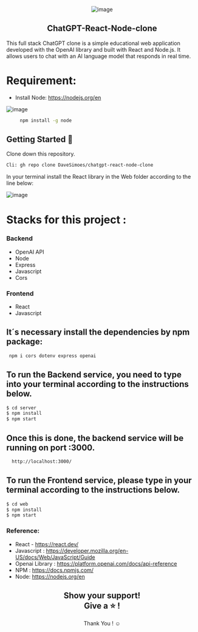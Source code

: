 <div align="center">
 
![image](https://github.com/DaveSimoes/chatgpt-react-node-clone/assets/109705197/655133f3-abf4-4833-b8c3-b5fb90b2e9ba)

</div> 




<h2 align="center">
 ChatGPT-React-Node-clone
</h2>


This full stack ChatGPT clone is a simple educational web application developed with the OpenAI library and built with React and Node.js.
It allows users to chat with an AI language model that responds in real time.


# Requirement:
- Install Node: https://nodejs.org/en
  
   
![image](https://github.com/DaveSimoes/chatgpt-react-node-clone/assets/109705197/d2861369-d049-42be-b741-b0641fd1c9ac)

```sh
     npm install -g node
  ```

## Getting Started 🚀
Clone down this repository. 
```sh
Cli: gh repo clone DaveSimoes/chatgpt-react-node-clone
```

In your terminal install the React library in the Web folder according to the line below: 

![image](https://github.com/DaveSimoes/chatgpt-react-node-clone/assets/109705197/47c93c6a-c246-44fd-9a7e-bb2e824ec686)



# Stacks for this project :

### Backend
   - OpenAI API
   - Node 
   - Express
   - Javascript
   - Cors
  
### Frontend
   - React 
   - Javascript

## It´s necessary install the dependencies by npm package:

```sh
 npm i cors dotenv express openai
```

## To run the Backend service, you need to type into your terminal according to the instructions below.
```sh
$ cd server
$ npm install
$ npm start
```
## Once this is done, the backend service will be running on port :3000. 
```sh
  http://localhost:3000/
```
## To run the Frontend service, please type in your terminal according to the instructions below.

```sh
$ cd web
$ npm install
$ npm start
```

### Reference:
- React - https://react.dev/
- Javascript : https://developer.mozilla.org/en-US/docs/Web/JavaScript/Guide
- Openai Library : https://platform.openai.com/docs/api-reference
- NPM : https://docs.npmjs.com/
- Node: https://nodejs.org/en
   
<div align="center">
<h2 align= "center">Show your support! </br>
Give a ⭐ !</h2>
Thank You ! ☺️
</div>
